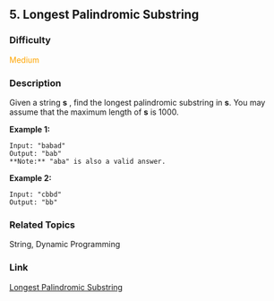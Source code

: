 ## 5. Longest Palindromic Substring
### Difficulty

 <font color=orange>Medium</font>

### Description

Given a string **s** , find the longest palindromic substring in **s**. You
may assume that the maximum length of **s** is 1000.

**Example 1:**
            Input: "babad"    Output: "bab"    **Note:** "aba" is also a valid answer.    

**Example 2:**
            Input: "cbbd"    Output: "bb"    


### Related Topics

String, Dynamic Programming


### Link
[Longest Palindromic Substring](https://leetcode.com/problems/longest-palindromic-substring)
